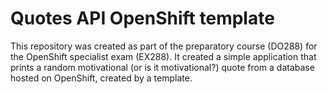 # Quotes API OpenShift template
This repository was created as part of the preparatory course (DO288) for the OpenShift specialist exam (EX288). It created a simple application that prints a random motivational (or is it motivational?) quote from a database hosted on OpenShift, created by a template.
